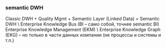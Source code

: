 ### semantic DWH
Classic DWH + Quality Mgmt + Semantic Layer (Linked Data) = Semantic DWH \ Enterprise Knowledge Bus (BI – само собой, точнее semantic BI)  
Enterprise Knowledge Management (EKM) \ Enterprise Knowledge Graph (EKG) – но только в части данных компании (не процессы и системы и т.п.)

